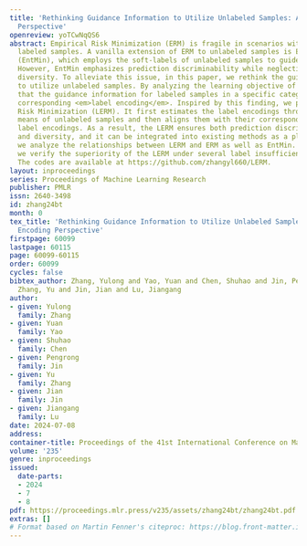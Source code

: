 ```yaml
---
title: 'Rethinking Guidance Information to Utilize Unlabeled Samples: A Label Encoding
  Perspective'
openreview: yoTCwNqQS6
abstract: Empirical Risk Minimization (ERM) is fragile in scenarios with insufficient
  labeled samples. A vanilla extension of ERM to unlabeled samples is Entropy Minimization
  (EntMin), which employs the soft-labels of unlabeled samples to guide their learning.
  However, EntMin emphasizes prediction discriminability while neglecting prediction
  diversity. To alleviate this issue, in this paper, we rethink the guidance information
  to utilize unlabeled samples. By analyzing the learning objective of ERM, we find
  that the guidance information for labeled samples in a specific category is the
  corresponding <em>label encoding</em>. Inspired by this finding, we propose a Label-Encoding
  Risk Minimization (LERM). It first estimates the label encodings through prediction
  means of unlabeled samples and then aligns them with their corresponding ground-truth
  label encodings. As a result, the LERM ensures both prediction discriminability
  and diversity, and it can be integrated into existing methods as a plugin. Theoretically,
  we analyze the relationships between LERM and ERM as well as EntMin. Empirically,
  we verify the superiority of the LERM under several label insufficient scenarios.
  The codes are available at https://github.com/zhangyl660/LERM.
layout: inproceedings
series: Proceedings of Machine Learning Research
publisher: PMLR
issn: 2640-3498
id: zhang24bt
month: 0
tex_title: 'Rethinking Guidance Information to Utilize Unlabeled Samples: A Label
  Encoding Perspective'
firstpage: 60099
lastpage: 60115
page: 60099-60115
order: 60099
cycles: false
bibtex_author: Zhang, Yulong and Yao, Yuan and Chen, Shuhao and Jin, Pengrong and
  Zhang, Yu and Jin, Jian and Lu, Jiangang
author:
- given: Yulong
  family: Zhang
- given: Yuan
  family: Yao
- given: Shuhao
  family: Chen
- given: Pengrong
  family: Jin
- given: Yu
  family: Zhang
- given: Jian
  family: Jin
- given: Jiangang
  family: Lu
date: 2024-07-08
address:
container-title: Proceedings of the 41st International Conference on Machine Learning
volume: '235'
genre: inproceedings
issued:
  date-parts:
  - 2024
  - 7
  - 8
pdf: https://proceedings.mlr.press/v235/assets/zhang24bt/zhang24bt.pdf
extras: []
# Format based on Martin Fenner's citeproc: https://blog.front-matter.io/posts/citeproc-yaml-for-bibliographies/
---
```

